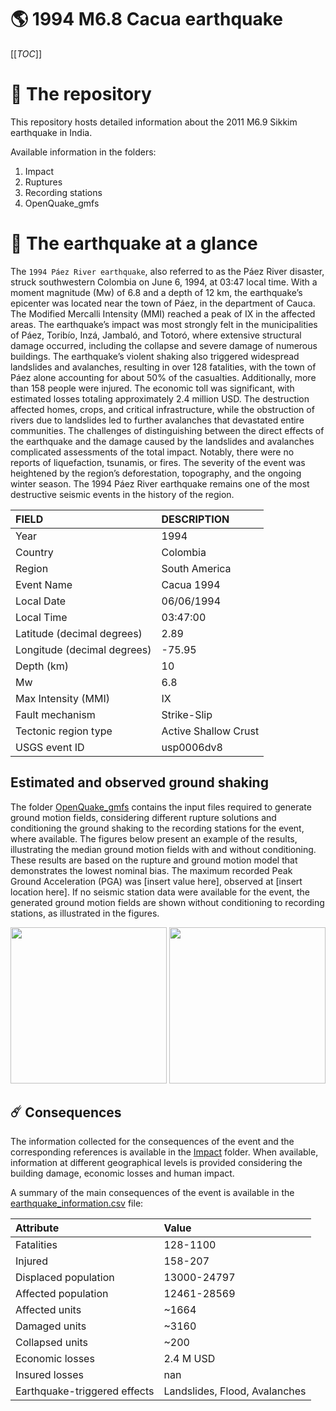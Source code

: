 # 🌎 1994 M6.8 Cacua earthquake
[[_TOC_]]

# 📂 The repository

This repository hosts detailed information about the 2011 M6.9 Sikkim earthquake in India.

Available information in the folders:

1. Impact
2. Ruptures
3. Recording stations
4. OpenQuake_gmfs


# 🚀 The earthquake at a glance 

The `1994 Páez River earthquake`, also referred to as the Páez River disaster, struck southwestern Colombia on June 6, 1994, at 03:47 local time. With a moment magnitude (Mw) of 6.8 and a depth of 12 km, the earthquake’s epicenter was located near the town of Páez, in the department of Cauca. The Modified Mercalli Intensity (MMI) reached a peak of IX in the affected areas. The earthquake’s impact was most strongly felt in the municipalities of Páez, Toribío, Inzá, Jambaló, and Totoró, where extensive structural damage occurred, including the collapse and severe damage of numerous buildings. The earthquake’s violent shaking also triggered widespread landslides and avalanches, resulting in over 128 fatalities, with the town of Páez alone accounting for about 50% of the casualties. Additionally, more than 158 people were injured. The economic toll was significant, with estimated losses totaling approximately 2.4 million USD. The destruction affected homes, crops, and critical infrastructure, while the obstruction of rivers due to landslides led to further avalanches that devastated entire communities. The challenges of distinguishing between the direct effects of the earthquake and the damage caused by the landslides and avalanches complicated assessments of the total impact. Notably, there were no reports of liquefaction, tsunamis, or fires. The severity of the event was heightened by the region’s deforestation, topography, and the ongoing winter season. The 1994 Páez River earthquake remains one of the most destructive seismic events in the history of the region.

| FIELD | DESCRIPTION |
|:-------|:-------------|
| Year | 1994 |
| Country | Colombia |
| Region | South America |
| Event Name | Cacua 1994 |
| Local Date | 06/06/1994 |
| Local Time | 03:47:00 |
| Latitude (decimal degrees) | 2.89 |
| Longitude (decimal degrees) | -75.95 |
| Depth (km) | 10 |
| Mw | 6.8 |
| Max Intensity (MMI) | IX |
| Fault mechanism | Strike-Slip |
| Tectonic region type | Active Shallow Crust |
| USGS event ID | usp0006dv8 |

## Estimated and observed ground shaking

The folder [OpenQuake_gmfs](./OpenQuake_gmfs/) contains the input files required to generate ground motion fields, considering different rupture solutions and conditioning the ground shaking to the recording stations for the event, where available. The figures below present an example of the results, illustrating the median ground motion fields with and without conditioning. These results are based on the rupture and ground motion model that demonstrates the lowest nominal bias. The maximum recorded Peak Ground Acceleration (PGA) was [insert value here], observed at [insert location here]. If no seismic station data were available for the event, the generated ground motion fields are shown without conditioning to recording stations, as illustrated in the figures.

<img src="./4_OpenQuake_gmfs/median_gmf_stations_none.png" height="250">
<img src="./4_OpenQuake_gmfs/median_gmf_stations_seismic.png" height="250">

## ☄️ Consequences

The information collected for the consequences of the event and the corresponding references is available in the [Impact](./Impact) folder. When available, information at different geographical levels is provided considering the building damage, economic losses and human impact.

A summary of the main consequences of the event is available in the [earthquake_information.csv](./earthquake_information.csv) file:

| Attribute | Value |
|:-------|:-------------|
| Fatalities | 128-1100 |
| Injured | 158-207 |
| Displaced population | 13000-24797 |
| Affected population | 12461-28569 |
| Affected units | ~1664  |
| Damaged units | ~3160  |
| Collapsed units | ~200  |
| Economic losses | 2.4 M USD |
| Insured losses | nan |
| Earthquake-triggered effects | Landslides, Flood, Avalanches |